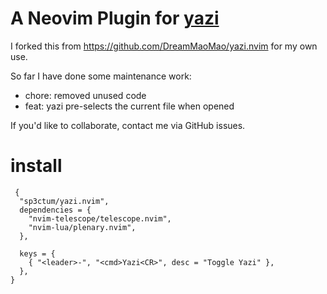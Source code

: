 # A Neovim Plugin for [yazi](https://github.com/sxyazi/yazi.git)
I forked this from <https://github.com/DreamMaoMao/yazi.nvim> for my own use.

So far I have done some maintenance work:
- chore: removed unused code
- feat: yazi pre-selects the current file when opened

If you'd like to collaborate, contact me via GitHub issues.


# install

```
 {
  "sp3ctum/yazi.nvim",
  dependencies = {
    "nvim-telescope/telescope.nvim",
    "nvim-lua/plenary.nvim",
  },

  keys = {
    { "<leader>-", "<cmd>Yazi<CR>", desc = "Toggle Yazi" },
  },
}
```

